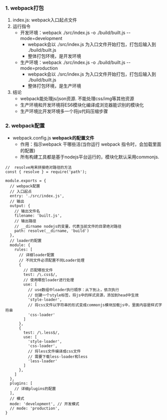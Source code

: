 ### 1. webpack打包
1.	index.js: webpack入口起点文件
2.	运行指令
   	- 开发环境：webpack ./src/index.js -o ./build/built.js --mode=development
     	-  webpack会以 ./src/index.js 为入口文件开始打包，打包后输入到 ./build/built.js
     	-  整体打包环境，是开发环境
   	- 生产环境：webpack ./src/index.js -o ./build/built.js --mode=production
     	-  webpack会以 ./src/index.js 为入口文件开始打包，打包后输入到 ./build/built.js
     	-  整体打包环境，是生产环境  
3.	结论
   	- webpack能处理js/json资源. 不能处理css/img等其他资源
   	- 生产环境和开发环境将ES6模块化编译成浏览器能识别的模块化
   	- 生产环境比开发环境多一个将js代码压缩步骤		
### 2. webpack配置
- webpack.config.js **webpack的配置文件**
   - 作用：指示webpack 干哪些活(当你运行 webpack 指令时，会加载里面的配置)
   - 所有构建工具都是基于nodejs平台运行的，模块化默认采用commonjs.
```
//  resolve用来拼接绝对路径的方法
const { resolve } = require('path');

module.exports = {
  // webpack配置
  // 入口起点
  entry: './src/index.js',
  // 输出
  output: {
    // 输出文件名
    filename: 'built.js',
    // 输出路径
    // __dirname nodejs的变量，代表当前文件的目录绝对路径
    path: resolve(__dirname, 'build')
  },
  // loader的配置
  module: {
    rules: [
      // 详细loader配置
      // 不同文件必须配置不同Loader处理
      {
        // 匹配哪些文件
        test: /\.css$/,
        // 使用哪些loader进行处理
        use: [
          // use数组中loader执行顺序：从下到上，依次执行
          // 创建一个style标签，将js中的样式资源，添加到head中生效
          'style-loader',
          // 将css文件以字符串的形式变成commonjs模块加载js中，里面内容是样式字符串
          'css-loader'
        ]
      },
      {
        test: /\.less$/,
        use: [
          'style-loader',
          'css-loader',
          // 将less文件编译成css文件
          // 需要下载less-loader和less
          'less-loader'
        ]
      },
    ]
  },
  plugins: [
    // 详细plugins的配置
  ],
  // 模式
  mode: 'development', // 开发模式
  // mode: 'production',
}
```
